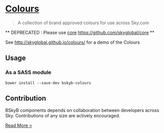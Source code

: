[Colours](http://skyglobal.github.io/colours/) 
========================

> A collection of brand approved colours for use across Sky.com

** DEPRECATED : Please use [core](https://github.com/skyglobal/core) https://github.com/skyglobal/core **

See http://skyglobal.github.io/colours/ for a demo of the Colours

## Usage

### As a SASS module

`bower install --save-dev bskyb-colours`

## Contribution

BSkyB components depends on collaboration between developers across Sky. Contributions of any size are actively encouraged.

[Read More >](CONTRIBUTING.md)
